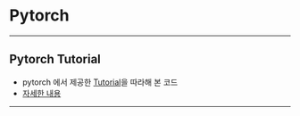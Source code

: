 # Pytorch



---

## Pytorch Tutorial

- pytorch 에서 제공한 [Tutorial](https://tutorials.pytorch.kr/beginner/basics/intro.html)을 따라해 본 코드
- [자세한 내용](https://github.com/LeeJeaHyuk/Pytorch/tree/master/Pytorch_Tutorial)



---



